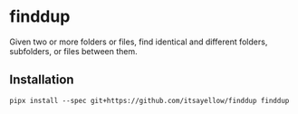 # finddup

Given two or more folders or files, find identical and different folders,
subfolders, or files between them.

## Installation

    pipx install --spec git+https://github.com/itsayellow/finddup finddup
